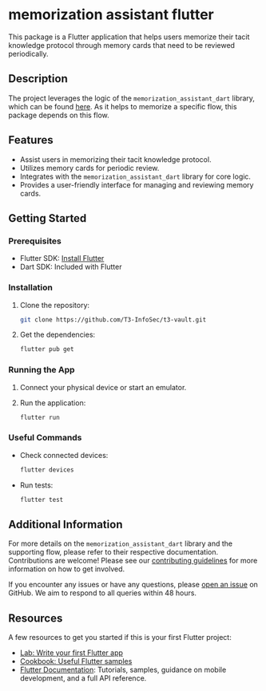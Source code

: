 # memorization assistant flutter

This package is a Flutter application that helps users memorize their tacit knowledge protocol through memory cards that need to be reviewed periodically.

## Description

The project leverages the logic of the `memorization_assistant_dart` library, which can be found [here](https://github.com/T3-InfoSec/t3-memassist). As it helps to memorize a specific flow, this package depends on this flow.

## Features

- Assist users in memorizing their tacit knowledge protocol.
- Utilizes memory cards for periodic review.
- Integrates with the `memorization_assistant_dart` library for core logic.
- Provides a user-friendly interface for managing and reviewing memory cards.

## Getting Started

### Prerequisites

- Flutter SDK: [Install Flutter](https://docs.flutter.dev/get-started/install)
- Dart SDK: Included with Flutter

### Installation

1. Clone the repository:
    ```sh
    git clone https://github.com/T3-InfoSec/t3-vault.git
    ```

2. Get the dependencies:
    ```sh
    flutter pub get
    ```

### Running the App

1. Connect your physical device or start an emulator.

2. Run the application:
    ```sh
    flutter run
    ```

### Useful Commands

- Check connected devices:
    ```sh
    flutter devices
    ```

- Run tests:
    ```sh
    flutter test
    ```

## Additional Information

For more details on the `memorization_assistant_dart` library and the supporting flow, please refer to their respective documentation. Contributions are welcome! Please see our [contributing guidelines](CONTRIBUTING.md) for more information on how to get involved.

If you encounter any issues or have any questions, please [open an issue](https://github.com/T3-InfoSec/t3-vault/issues) on GitHub. We aim to respond to all queries within 48 hours.

## Resources

A few resources to get you started if this is your first Flutter project:

- [Lab: Write your first Flutter app](https://docs.flutter.dev/get-started/codelab)
- [Cookbook: Useful Flutter samples](https://docs.flutter.dev/cookbook)
- [Flutter Documentation](https://docs.flutter.dev/): Tutorials, samples, guidance on mobile development, and a full API reference.
